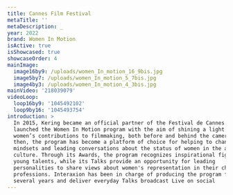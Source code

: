 ```yaml
---
title: Cannes Film Festival
metaTitle: ''
metaDescription: _
year: 2022
brand: Women In Motion
isActive: true
isShowcased: true
showcaseOrder: 4
mainImage:
  image16by9: /uploads/women_In_motion_16_9bis.jpg
  image5by7: /uploads/women_In_motion_5_7bis.jpg
  image4by3: /uploads/women_In_motion_4_3bis.jpg
mainVideo: '218039079'
videoLoop:
  loop16by9: '1045492102'
  loop9by16: '1045493754'
introduction: >
  In 2015, Kering became an official partner of the Festival de Cannes and
  launched the Women In Motion program with the aim of shining a light on
  women’s contributions to filmmaking, both before and behind the camera. Since
  then, the program has become a platform of choice for helping to change
  mindsets and leading conversations about the status of women in the arts and
  culture. Through its Awards, the program recognizes inspirational figures and
  young talents, while its Talks provide an opportunity for leading
  personalities to share views about women's representation in their chosen
  professions. Interaxion has been in charge of producing the program for
  several years and deliver everyday Talks broadcast Live on social
---
```


